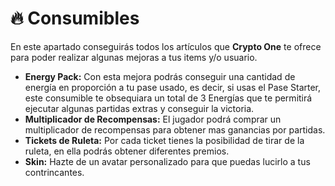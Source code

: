 # 🔥 Consumibles

En este apartado conseguirás todos los artículos que **Crypto One** te ofrece para poder realizar algunas mejoras a tus items y/o usuario.

* **Energy Pack:** Con esta mejora podrás conseguir una cantidad de energía en proporción a tu pase usado, es decir, si usas el Pase Starter, este consumible te obsequiara un total de 3 Energías que te permitirá ejecutar algunas partidas extras y conseguir la victoria.
* **Multiplicador de Recompensas:** El jugador podrá comprar un multiplicador de recompensas para obtener mas ganancias por partidas.
* **Tickets de Ruleta:** Por cada ticket  tienes la posibilidad de tirar de la ruleta, en ella podrás obtener diferentes premios.
* **Skin:** Hazte de un avatar personalizado para que puedas lucirlo a tus contrincantes.

